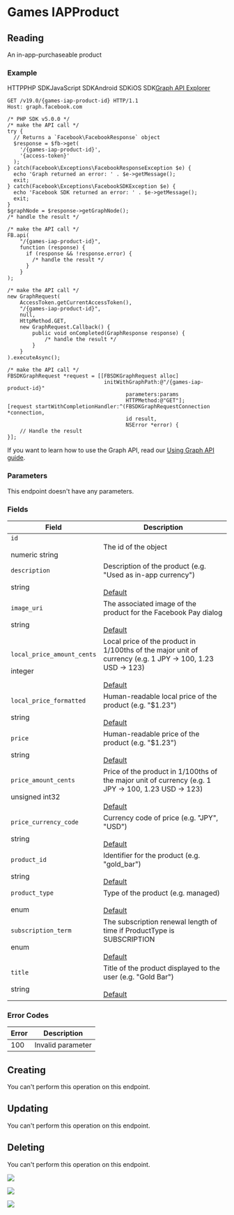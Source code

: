Games IAPProduct
================

Reading
-------

An in-app-purchaseable product

### Example

HTTPPHP SDKJavaScript SDKAndroid SDKiOS SDK[Graph API Explorer](https://developers.facebook.com/tools/explorer/?method=GET&path=%7Bgames-iap-product-id%7D&version=v19.0)

    GET /v19.0/{games-iap-product-id} HTTP/1.1
    Host: graph.facebook.com

    /* PHP SDK v5.0.0 */
    /* make the API call */
    try {
      // Returns a `Facebook\FacebookResponse` object
      $response = $fb->get(
        '/{games-iap-product-id}',
        '{access-token}'
      );
    } catch(Facebook\Exceptions\FacebookResponseException $e) {
      echo 'Graph returned an error: ' . $e->getMessage();
      exit;
    } catch(Facebook\Exceptions\FacebookSDKException $e) {
      echo 'Facebook SDK returned an error: ' . $e->getMessage();
      exit;
    }
    $graphNode = $response->getGraphNode();
    /* handle the result */

    /* make the API call */
    FB.api(
        "/{games-iap-product-id}",
        function (response) {
          if (response && !response.error) {
            /* handle the result */
          }
        }
    );

    /* make the API call */
    new GraphRequest(
        AccessToken.getCurrentAccessToken(),
        "/{games-iap-product-id}",
        null,
        HttpMethod.GET,
        new GraphRequest.Callback() {
            public void onCompleted(GraphResponse response) {
                /* handle the result */
            }
        }
    ).executeAsync();

    /* make the API call */
    FBSDKGraphRequest *request = [[FBSDKGraphRequest alloc]
                                   initWithGraphPath:@"/{games-iap-product-id}"
                                          parameters:params
                                          HTTPMethod:@"GET"];
    [request startWithCompletionHandler:^(FBSDKGraphRequestConnection *connection,
                                          id result,
                                          NSError *error) {
        // Handle the result
    }];

If you want to learn how to use the Graph API, read our [Using Graph API guide](https://developers.facebook.com/docs/graph-api/using-graph-api/).

### Parameters

This endpoint doesn't have any parameters.

### Fields

| Field | Description |
| --- | --- |
| `id`<br><br>numeric string | The id of the object |
| `description`<br><br>string | Description of the product (e.g. "Used as in-app currency")<br><br>[Default](https://developers.facebook.com/docs/graph-api/using-graph-api/#fields) |
| `image_uri`<br><br>string | The associated image of the product for the Facebook Pay dialog<br><br>[Default](https://developers.facebook.com/docs/graph-api/using-graph-api/#fields) |
| `local_price_amount_cents`<br><br>integer | Local price of the product in 1/100ths of the major unit of currency (e.g. 1 JPY -> 100, 1.23 USD -> 123)<br><br>[Default](https://developers.facebook.com/docs/graph-api/using-graph-api/#fields) |
| `local_price_formatted`<br><br>string | Human-readable local price of the product (e.g. "$1.23")<br><br>[Default](https://developers.facebook.com/docs/graph-api/using-graph-api/#fields) |
| `price`<br><br>string | Human-readable price of the product (e.g. "$1.23")<br><br>[Default](https://developers.facebook.com/docs/graph-api/using-graph-api/#fields) |
| `price_amount_cents`<br><br>unsigned int32 | Price of the product in 1/100ths of the major unit of currency (e.g. 1 JPY -> 100, 1.23 USD -> 123)<br><br>[Default](https://developers.facebook.com/docs/graph-api/using-graph-api/#fields) |
| `price_currency_code`<br><br>string | Currency code of price (e.g. "JPY", "USD")<br><br>[Default](https://developers.facebook.com/docs/graph-api/using-graph-api/#fields) |
| `product_id`<br><br>string | Identifier for the product (e.g. "gold\_bar")<br><br>[Default](https://developers.facebook.com/docs/graph-api/using-graph-api/#fields) |
| `product_type`<br><br>enum | Type of the product (e.g. managed)<br><br>[Default](https://developers.facebook.com/docs/graph-api/using-graph-api/#fields) |
| `subscription_term`<br><br>enum | The subscription renewal length of time if ProductType is SUBSCRIPTION<br><br>[Default](https://developers.facebook.com/docs/graph-api/using-graph-api/#fields) |
| `title`<br><br>string | Title of the product displayed to the user (e.g. "Gold Bar")<br><br>[Default](https://developers.facebook.com/docs/graph-api/using-graph-api/#fields) |

### Error Codes

| Error | Description |
| --- | --- |
| 100 | Invalid parameter |

Creating
--------

You can't perform this operation on this endpoint.

Updating
--------

You can't perform this operation on this endpoint.

Deleting
--------

You can't perform this operation on this endpoint.

![](https://www.facebook.com/tr?id=675141479195042&ev=PageView&noscript=1)

![](https://www.facebook.com/tr?id=574561515946252&ev=PageView&noscript=1)

![](https://www.facebook.com/tr?id=1754628768090156&ev=PageView&noscript=1)